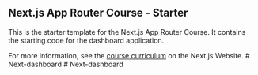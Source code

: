 ## Next.js App Router Course - Starter

This is the starter template for the Next.js App Router Course. It contains the starting code for the dashboard application.

For more information, see the [course curriculum](https://nextjs.org/learn) on the Next.js Website.
#   N e x t - d a s h b o a r d  
 #   N e x t - d a s h b o a r d  
 